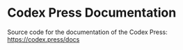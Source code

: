 
# Codex Press Documentation 

Source code for the documentation of the Codex Press: https://codex.press/docs


